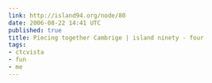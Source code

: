 ```yaml
---
link: http://island94.org/node/80
date: 2006-08-22 14:41 UTC
published: true
title: Piecing together Cambrige | island ninety - four
tags:
- ctcvista
- fun
- me
---
```



